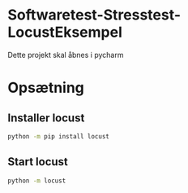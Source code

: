 # Softwaretest-Stresstest-LocustEksempel

Dette projekt skal åbnes i pycharm

# Opsætning
## Installer locust
```cmd
python -m pip install locust
```

## Start locust
```cmd
python -m locust
```
